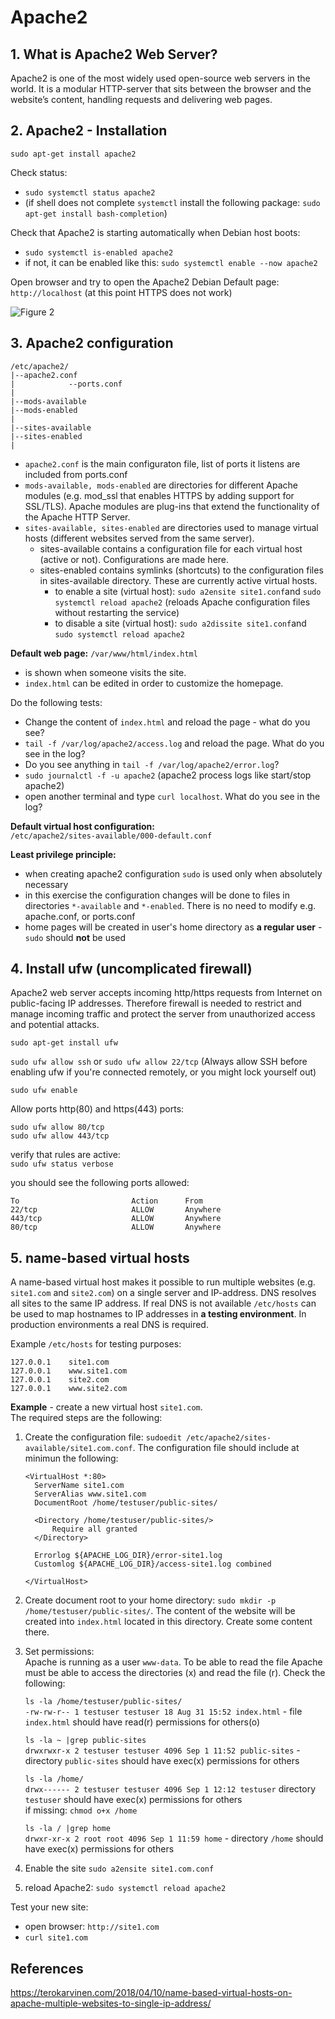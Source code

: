 
# Apache2  

## 1. What is Apache2 Web Server?
Apache2 is one of the most widely used open-source web servers in the world. It is a modular HTTP-server that sits between the browser and the website’s content, handling requests and delivering web pages.

## 2. Apache2 - Installation

```sudo apt-get install apache2```  

Check status:  
 - ```sudo systemctl status apache2```
 - (if shell does not complete ```systemctl``` install the following package: ```sudo apt-get install bash-completion```)  

Check that Apache2 is starting automatically when Debian host boots:  
 - ```sudo systemctl is-enabled apache2```
 - if not, it can be enabled like this: ```sudo systemctl enable --now apache2```  

Open browser and try to open the Apache2 Debian Default page:  
```http://localhost```  (at this point HTTPS does not work)

![Figure 2](./pictures/apache.png)  


## 3. Apache2 configuration  

```
/etc/apache2/
|--apache2.conf  
|            --ports.conf
|
|--mods-available
|--mods-enabled
|
|--sites-available
|--sites-enabled
|
```
 - ```apache2.conf``` is the main configuraton file, list of ports it listens are included from ports.conf  
 - ```mods-available, mods-enabled``` are directories for different Apache modules (e.g. mod_ssl that enables HTTPS by adding support for SSL/TLS). Apache modules are plug-ins that extend the functionality of the Apache HTTP Server.  
 - ```sites-available, sites-enabled``` are directories used to manage virtual hosts (different websites served from the same server).  
   - sites-available contains a configuration file for each virtual host (active or not). Configurations are made here.  
   - sites-enabled contains symlinks (shortcuts) to the configuration files in sites-available directory. These are currently active virtual hosts.
     - to enable a site (virtual host): ```sudo a2ensite site1.conf```and ```sudo systemctl reload apache2``` (reloads Apache configuration files without restarting the service)  
     - to disable a site (virtual host): ```sudo a2dissite site1.conf```and ```sudo systemctl reload apache2```

__Default web page:__ ```/var/www/html/index.html```   
 - is shown when someone visits the site.
 - ```index.html``` can be edited in order to customize the homepage.  

Do the following tests:  
 - Change the content of ```index.html``` and reload the page - what do you see?  
 - ```tail -f /var/log/apache2/access.log``` and reload the page. What do you see in the log?
 - Do you see anything in  ```tail -f /var/log/apache2/error.log```?
 - ```sudo journalctl -f -u apache2```   (apache2 process logs like start/stop apache2)  
 - open another terminal and type ```curl localhost```. What do you see in the log?


__Default virtual host configuration:__    
```/etc/apache2/sites-available/000-default.conf```  

__Least privilege principle:__ 
 - when creating apache2 configuration ```sudo``` is used only when absolutely necessary  
 - in this exercise the configuration changes will be done to files in directories  ```*-available``` and ```*-enabled```. There is no need to modify e.g. apache.conf, or ports.conf  
 - home pages will be created in user's home directory as __a regular user__ -  ```sudo``` should __not__ be used  

## 4. Install ufw (uncomplicated firewall)  
Apache2 web server accepts incoming http/https requests from Internet on public-facing IP addresses. Therefore firewall is needed to restrict and manage incoming traffic and protect the server from unauthorized access and potential attacks.  

```sudo apt-get install ufw```  

```sudo ufw allow ssh```  or ```sudo ufw allow 22/tcp``` (Always allow SSH before enabling ufw if you're connected remotely, or you might lock yourself out)  

```sudo ufw enable```  

Allow ports http(80) and https(443) ports:    
```
sudo ufw allow 80/tcp  
sudo ufw allow 443/tcp  
```
verify that rules are active:  
```sudo ufw status verbose```  

you should see the following ports allowed: 
```
To                         Action      From    
22/tcp                     ALLOW       Anywhere  
443/tcp                    ALLOW       Anywhere  
80/tcp                     ALLOW       Anywhere  
```
 
## 5. name-based virtual hosts
A name-based virtual host makes it possible to run multiple websites (e.g. ```site1.com``` and ```site2.com```) on a single server and IP-address. DNS resolves all sites to the same IP address. If real DNS is not available ```/etc/hosts``` can be used to map hostnames to IP addresses in __a testing environment__. In production environments a real DNS is required.  

Example ```/etc/hosts``` for testing purposes:  
```
127.0.0.1    site1.com
127.0.0.1    www.site1.com
127.0.0.1    site2.com
127.0.0.1    www.site2.com
```  

__Example__ - create a new virtual host ```site1.com```.   
The required steps are the following:  
 1. Create the configuration file: ```sudoedit /etc/apache2/sites-available/site1.com.conf```. The configuration file should include at minimun the following:  
    ```
    <VirtualHost *:80>  
      ServerName site1.com  
      ServerAlias www.site1.com  
      DocumentRoot /home/testuser/public-sites/  

      <Directory /home/testuser/public-sites/>  
          Require all granted  
      </Directory>  

      Errorlog ${APACHE_LOG_DIR}/error-site1.log  
      Customlog ${APACHE_LOG_DIR}/access-site1.log combined  
      
    </VirtualHost>  
    ```
    
 2. Create document root to your home directory: ```sudo mkdir -p /home/testuser/public-sites/```.
    The content of the website will be created into ```index.html``` located in this directory. Create some content there.
    
 3. Set permissions:  
    Apache is running as a user  ```www-data```. To be able to read the file Apache must be able to access the directories (x) and read the file (r). Check the following:  

    ```ls -la /home/testuser/public-sites/```  
    ```-rw-rw-r-- 1 testuser testuser 18 Aug 31 15:52 index.html``` - file ```index.html``` should have read(r) permissions for others(o)  
    
    ```ls -la ~ |grep public-sites```  
    ```drwxrwxr-x 2 testuser testuser 4096 Sep 1 11:52 public-sites``` - directory ```public-sites``` should have exec(x) permissions for others  
    
    ```ls -la /home/```  
    ```drwx------ 2 testuser testuser 4096 Sep 1 12:12 testuser```
    directory ```testuser``` should have exec(x) permissions for others  
    if missing:  ```chmod o+x /home```  
    
    ```ls -la / |grep home```  
    ```drwxr-xr-x 2 root root 4096 Sep 1 11:59 home``` - directory ```/home``` should have exec(x) permissions for others  
    
 5. Enable the site ```sudo a2ensite site1.com.conf```  
 6. reload Apache2: ```sudo systemctl reload apache2```

Test your new site:  
  - open browser: ```http://site1.com```  
  - ```curl site1.com```  

## References  
https://terokarvinen.com/2018/04/10/name-based-virtual-hosts-on-apache-multiple-websites-to-single-ip-address/  
